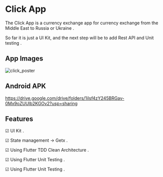 # Click App

The Click App is a currency exchange app for currency exchange from the Middle East to Russia or Ukraine .

So far it is just a UI Kit, and the next step will be to add Rest API and Unit testing .

## App Images

![click_poster](https://user-images.githubusercontent.com/26501595/175790810-3b86d899-0cc5-485f-a6db-06aa5b827a5f.png)

## Android APK 

https://drive.google.com/drive/folders/1ilsf4zY245BRGav-0Mx9oZUUlb2KGOv2?usp=sharing

## Features

☑︎  UI Kit .  

☑︎ State management -> Getx . 

☑︎ Using Flutter TDD Clean Architecture .

☑︎ Using Flutter Unit Testing . 

☑︎ Using Flutter Unit Testing . 